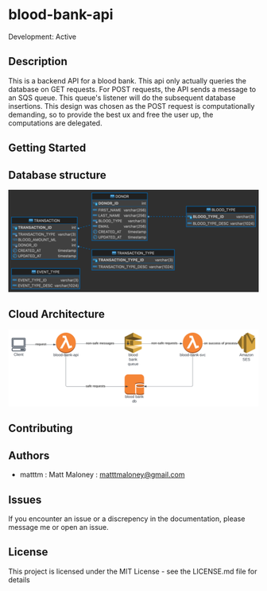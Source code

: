 # blood-bank-api

Development: Active

## Description

This is a backend API for a blood bank. This api only actually queries the database on GET requests. For POST requests, the API sends a message to an SQS queue. This queue's listener will do the subsequent database insertions. This design was chosen as the POST request is computationally demanding, so to provide the best ux and free the user up, the computations are delegated.

## Getting Started

## Database structure

![database structure](resources/blood_bank_db.png)

## Cloud Architecture

![cloud architecture](resources/blood-bank-aws.svg)

## Contributing

## Authors
- matttm : Matt Maloney : matttmaloney@gmail.com
## Issues
If you encounter an issue or a discrepency in the documentation, please message me or open an issue.
## License
This project is licensed under the MIT License - see the LICENSE.md file for details

